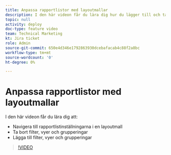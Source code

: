 ```yaml
---
title: Anpassa rapportlistor med layoutmallar
description: I den här videon får du lära dig hur du lägger till och tar bort filter, vyer och grupper från rapportlistorna med en layoutmall.
topic: null
activity: deploy
doc-type: feature video
team: Technical Marketing
kt: Jira ticket
role: Admin
source-git-commit: 650e4d346e1792863930dcebafacab4c88f2a8bc
workflow-type: tm+mt
source-wordcount: '0'
ht-degree: 0%

---
```


# Anpassa rapportlistor med layoutmallar

I den här videon får du lära dig att:

* Navigera till rapportlistinställningarna i en layoutmall
* Ta bort filter, vyer och grupperingar
* Lägga till filter, vyer och grupperingar

>[!VIDEO](https://video.tv.adobe.com/v/335079/?quality=12&learn=on)
